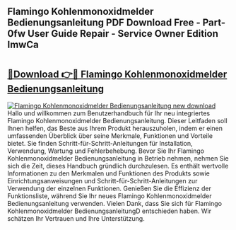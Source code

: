 ## Flamingo Kohlenmonoxidmelder Bedienungsanleitung PDF Download Free - Part-0fw User Guide Repair - Service Owner Edition ImwCa

# <h2><a href="http://df3z368.blite.top/?on=Flamingo+Kohlenmonoxidmelder+Bedienungsanleitung">🔗Download 👉🔴 Flamingo Kohlenmonoxidmelder Bedienungsanleitung</a></h2>

[![Flamingo Kohlenmonoxidmelder Bedienungsanleitung new download](https://i.imgur.com/lujVjoI.png)](http://df3z368.blite.top/?on=Flamingo+Kohlenmonoxidmelder+Bedienungsanleitung)
Hallo und willkommen zum Benutzerhandbuch für Ihr neu integriertes Flamingo Kohlenmonoxidmelder Bedienungsanleitung. Dieser Leitfaden soll Ihnen helfen, das Beste aus Ihrem Produkt herauszuholen, indem er einen umfassenden Überblick über seine Merkmale, Funktionen und Vorteile bietet. Sie finden Schritt-für-Schritt-Anleitungen für Installation, Verwendung, Wartung und Fehlerbehebung. Bevor Sie Ihr Flamingo Kohlenmonoxidmelder Bedienungsanleitung in Betrieb nehmen, nehmen Sie sich die Zeit, dieses Handbuch gründlich durchzulesen. Es enthält wertvolle Informationen zu den Merkmalen und Funktionen des Produkts sowie Einrichtungsanweisungen und Schritt-für-Schritt-Anleitungen zur Verwendung der einzelnen Funktionen. Genießen Sie die Effizienz der Funktionsliste, während Sie Ihr neues Flamingo Kohlenmonoxidmelder Bedienungsanleitung verwenden. Vielen Dank, dass Sie sich für Flamingo Kohlenmonoxidmelder BedienungsanleitungD entschieden haben. Wir schätzen Ihr Vertrauen und Ihre Unterstützung.
